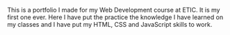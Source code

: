 This is a portfolio I made for my Web Development course at ETIC. It is my first one ever.
Here I have put the practice the knowledge I have learned on my classes and I have put my HTML, CSS and JavaScript skills to work.
